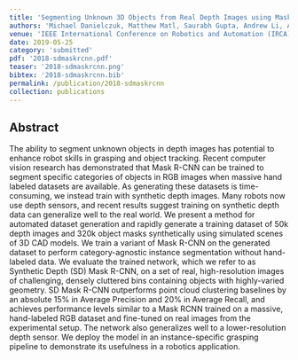 ```yaml
---
title: 'Segmenting Unknown 3D Objects from Real Depth Images using Mask R-CNN Trained on Synthetic Point Clouds'
authors: 'Michael Danielczuk, Matthew Matl, Saurabh Gupta, Andrew Li, Andrew Lee, Jeffrey Mahler, Ken Goldberg'
venue: 'IEEE International Conference on Robotics and Automation (IRCA)'
date: 2019-05-25
category: 'submitted'
pdf: '2018-sdmaskrcnn.pdf'
teaser: '2018-sdmaskrcnn.png'
bibtex: '2018-sdmaskrcnn.bib'
permalink: /publication/2018-sdmaskrcnn
collection: publications
---
```


Abstract
-------
The ability to segment unknown objects in depth images has potential to enhance robot skills in grasping and object tracking. Recent computer vision research has demonstrated that Mask R-CNN can be trained to segment specific categories of objects in RGB images when massive hand labeled datasets are available. As generating these datasets is time-consuming, we instead train with synthetic depth images. Many robots now use depth sensors, and recent results suggest training on synthetic depth data can generalize well to the real world. We present a method for automated dataset generation and rapidly generate a training dataset of 50k depth images and 320k object masks synthetically using simulated scenes of 3D CAD models. We train a variant of Mask R-CNN on the generated dataset to perform category-agnostic instance segmentation without hand-labeled data. We evaluate the trained network, which we refer to as Synthetic Depth (SD) Mask R-CNN, on a set of real, high-resolution images of challenging, densely cluttered bins containing objects with highly-varied geometry. SD Mask R-CNN outperforms point cloud clustering baselines by an absolute 15% in Average Precision and 20% in Average Recall, and achieves performance levels similar to a Mask RCNN trained on a massive, hand-labeled RGB dataset and fine-tuned on real images from the experimental setup. The network also generalizes well to a lower-resolution depth sensor. We deploy the model in an instance-specific grasping pipeline to demonstrate its usefulness in a robotics application.
